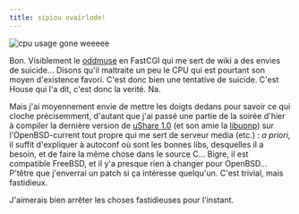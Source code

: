 ```yaml
---
title: sipiou ovairlode!
---
```


![cpu usage gone weeeee](http://static.cyprio.net/wtf/old_pics/cpu-day.png)

Bon. Visiblement le [oddmuse](http://www.oddmuse.org) en FastCGI qui me sert
de wiki a des envies de suicide... Disons qu'il maltraite un peu le CPU qui
est pourtant son moyen d'existence favori. C'est donc bien une tentative de
suicide. C'est House qui l'a dit, c'est donc la verité. Na.

Mais j'ai moyennement envie de mettre les doigts dedans pour savoir ce qui
cloche précisemment, d'autant que j'ai passé une partie de la soirée d'hier à
compiler la dernière version de [uShare 1.0](http://ushare.geexbox.org/) (et
son amie la [libupnp](http://pupnp.sourceforge.net/)) sur l'OpenBSD-current
tout propre qui me sert de serveur media (etc.) : _a priori_, il suffit
d'expliquer à autoconf où sont les bonnes libs, desquelles il a besoin, et de
faire la même chose dans le source C... Bigre, il est compatible FreeBSD, et
il y'a presque rien à changer pour OpenBSD... P'têtre que j'enverrai un patch
si ça intéresse quelqu'un. C'est trivial, mais fastidieux.

J'aimerais bien arrêter les choses fastidieuses pour l'instant.

